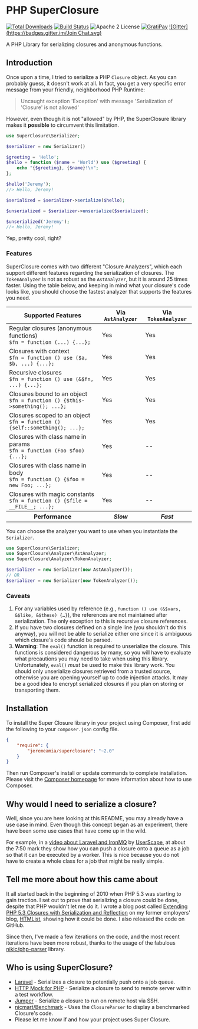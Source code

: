 # PHP SuperClosure

[![Total Downloads](https://img.shields.io/packagist/dt/jeremeamia/superclosure.svg?style=flat)][1]
[![Build Status](https://img.shields.io/travis/jeremeamia/super_closure/master.svg?style=flat)][2]
![Apache 2 License](https://img.shields.io/packagist/l/jeremeamia/superclosure.svg?style=flat)
[![GratiPay](http://img.shields.io/gratipay/jeremeamia.svg?style=flat)](https://www.gittip.com/jeremeamia)
[![Gitter](https://badges.gitter.im/Join Chat.svg)](https://gitter.im/jeremeamia/super_closure)

A PHP Library for serializing closures and anonymous functions.

## Introduction

Once upon a time, I tried to serialize a PHP `Closure` object. As you can
probably guess, it doesn't work at all. In fact, you get a very specific error
message from your friendly, neighborhood PHP Runtime:

> Uncaught exception 'Exception' with message 'Serialization of 'Closure' is
> not allowed'

However, even though it is not "allowed" by PHP, the SuperClosure library makes
it **possible** to circumvent this limitation.

```php
use SuperClosure\Serializer;

$serializer = new Serializer()

$greeting = 'Hello';
$hello = function ($name = 'World') use ($greeting) {
    echo "{$greeting}, {$name}!\n";
};

$hello('Jeremy');
//> Hello, Jeremy!

$serialized = $serializer->serialize($hello);

$unserialized = $serializer->unserialize($serialized);

$unserialized('Jeremy');
//> Hello, Jeremy!
```

Yep, pretty cool, right?

### Features

SuperClosure comes with two different "Closure Analyzers", which each support
different features regarding the serialization of closures. The `TokenAnalyzer`
is not as robust as the `AstAnalyzer`, but it is around 25 times faster. Using
the table below, and keeping in mind what your closure's code looks like, you
should choose the fastest analyzer that supports the features you need.

<table>
  <thead>
    <tr>
      <th>Supported Features</th>
      <th>Via <code>AstAnalyzer</code></th>
      <th>Via <code>TokenAnalyzer</code></th>
    </tr>
  </thead>
  <tbody>
    <tr>
      <td>
        Regular closures (anonymous functions)<br>
        <code>$fn = function (...) {...};</code>
      </td>
      <td>Yes</td>
      <td>Yes</td>
    </tr>
    <tr>
      <td>
        Closures with context<br>
        <code>$fn = function () use ($a, $b, ...) {...};</code>
      </td>
      <td>Yes</td>
      <td>Yes</td>
    </tr>
    <tr>
      <td>
        Recursive closures<br>
        <code>$fn = function () use (&$fn, ...) {...};</code>
      </td>
      <td>Yes</td>
      <td>Yes</td>
    </tr>
    <tr>
      <td>
        Closures bound to an object<br>
        <code>$fn = function () {$this->something(); ...};</code>
      </td>
      <td>Yes</td>
      <td>Yes</td>
    </tr>
    <tr>
      <td>
        Closures scoped to an object<br>
        <code>$fn = function () {self::something(); ...};</code>
      </td>
      <td>Yes</td>
      <td>Yes</td>
    </tr>
    <tr>
      <td>
        Closures with class name in params<br>
        <code>$fn = function (Foo $foo) {...};</code>
      </td>
      <td>Yes</td>
      <td>--</td>
    </tr>
    <tr>
      <td>
        Closures with class name in body<br>
        <code>$fn = function () {$foo = new Foo; ...};</code>
      </td>
      <td>Yes</td>
      <td>--</td>
    </tr>
    <tr>
      <td>
        Closures with magic constants<br>
        <code>$fn = function () {$file = __FILE__; ...};</code>
      </td>
      <td>Yes</td>
      <td>--</td>
    </tr>
    <tr>
      <th>Performance</th>
      <th><em>Slow</em></th>
      <th><em>Fast</em></th>
    </tr>
  </tbody>
</table>

You can choose the analyzer you want to use when you instantiate the `Serializer`.

```php
use SuperClosure\Serializer;
use SuperClosure\Analyzer\AstAnalyzer;
use SuperClosure\Analyzer\TokenAnalyzer;

$serializer = new Serializer(new AstAnalyzer());
// OR
$serializer = new Serializer(new TokenAnalyzer());
```

### Caveats

1. For any variables used by reference (e.g., `function () use (&$vars, &$like,
   &$these) {…}`), the references are not maintained after serialization. The
   only exception to this is recursive closure references.
2. If you have two closures defined on a single line (you shouldn't do this
   anyway), you will not be able to serialize either one since it is ambiguous
   which closure's code should be parsed.
3. **Warning**: The `eval()` function is required to unserialize the closure.
   This functions is considered dangerous by many, so you will have to evaluate
   what precautions you may need to take when using this library. Unfortunately,
   `eval()` *must* be used to make this library work. You should only
   unserialize closures retrieved from a trusted source, otherwise you are
   opening yourself up to code injection attacks. It may be a good idea to
   encrypt serialized closures if you plan on storing or transporting them.

## Installation

To install the Super Closure library in your project using Composer, first add
the following to your `composer.json` config file.
```json
{
    "require": {
        "jeremeamia/superclosure": "~2.0"
    }
}
```
Then run Composer's install or update commands to complete installation. Please
visit the [Composer homepage][7] for more information about how to use Composer.

## Why would I need to serialize a closure?

Well, since you are here looking at this README, you may already have a use case
in mind. Even though this concept began as an experiment, there have been some
use cases that have come up in the wild.

For example, in a [video about Laravel and IronMQ][8] by [UserScape][9], at
about the 7:50 mark they show how you can push a closure onto a queue as a job
so that it can be executed by a worker. This is nice because you do not have to
create a whole class for a job that might be really simple.

## Tell me more about how this came about

It all started  back in the beginning of 2010 when PHP 5.3 was starting to
gain traction. I set out to prove that serializing a closure could be done,
despite that PHP wouldn't let me do it. I wrote a blog post called [Extending
PHP 5.3 Closures with Serialization and Reflection][4] on my former employers'
blog, [HTMList][5], showing how it could be done. I also released the code on
GitHub.

Since then, I've made a few iterations on the code, and the most recent
iterations have been more robust, thanks to the usage of the fabulous
[nikic/php-parser][6] library.

## Who is using SuperClosure?

- [Laravel](https://github.com/laravel/framework) - Serializes a closure to potentially push onto a job queue.
- [HTTP Mock for PHP](https://github.com/InterNations/http-mock) - Serialize a closure to send to remote server within
  a test workflow.
- [Jumper](https://github.com/kakawait/Jumper) - Serialize a closure to run on remote host via SSH.
- [nicmart/Benchmark](https://github.com/nicmart/Benchmark) - Uses the `ClosureParser` to display a benchmarked
  Closure's code.
- Please let me know if and how your project uses Super Closure.

[1]:  https://packagist.org/packages/jeremeamia/superclosure
[2]:  https://travis-ci.org/jeremeamia/super_closure
[3]:  http://packagist.org/packages/jeremeamia/SuperClosure
[4]:  http://www.htmlist.com/development/extending-php-5-3-closures-with-serialization-and-reflection/
[5]:  http://www.htmlist.com
[6]:  https://github.com/nikic/PHP-Parser
[7]:  http://getcomposer.org
[8]:  http://vimeo.com/64703617
[9]:  http://www.userscape.com
